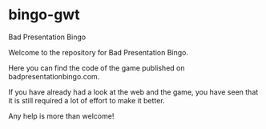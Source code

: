bingo-gwt
=========

Bad Presentation Bingo

Welcome to the repository for Bad Presentation Bingo. 

Here you can find the code of the game published on badpresentationbingo.com. 

If you have already had a look at the web and the game, you have seen that it is still required a lot of effort to make it better. 

Any help is more than welcome!
